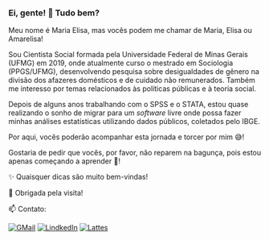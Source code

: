 ### Ei, gente! :yellow_heart: Tudo bem?

Meu nome é Maria Elisa, mas vocês podem me chamar de Maria, Elisa ou Amarelisa! 

Sou Cientista Social formada pela Universidade Federal de Minas Gerais (UFMG) em 2019, onde atualmente curso o mestrado em Sociologia (PPGS/UFMG), desenvolvendo pesquisa sobre desigualdades de gênero na divisão dos afazeres domésticos e de cuidado não remunerados. Também me interesso por temas relacionados às políticas públicas e à teoria social. 

Depois de alguns anos trabalhando com o SPSS e o STATA, estou quase realizando o sonho de migrar para um _software_ livre onde possa fazer minhas análises estatísticas utilizando dados públicos, coletados pelo IBGE. 

Por aqui, vocês poderão acompanhar esta jornada e torcer por mim 😅!

Gostaria de pedir que vocês, por favor, não reparem na bagunça, pois estou apenas começando a aprender :hatching_chick:!

✨ Quaisquer dicas são muito bem-vindas!

🏡 Obrigada pela visita!

📫 Contato:

[<img alt="GMail" src="https://img.shields.io/badge/Gmail-D14836?style=for-the-badge&logo=gmail&logoColor=white"/>](mailto:elisarcouto@gmail.com) [<img alt="LindkedIn" src="https://img.shields.io/badge/LinkedIn-0077B5?style=for-the-badge&logo=linkedin&logoColor=white"/>](https://www.linkedin.com/in/maria-elisa-rocha-couto-gomes-052894174/) [<img alt = "Lattes" src="https://img.shields.io/badge/-Lattes-orange?style=for-the-badge&logo=GitBook&logoColor=white"/>](http://lattes.cnpq.br/5937890422104239)
